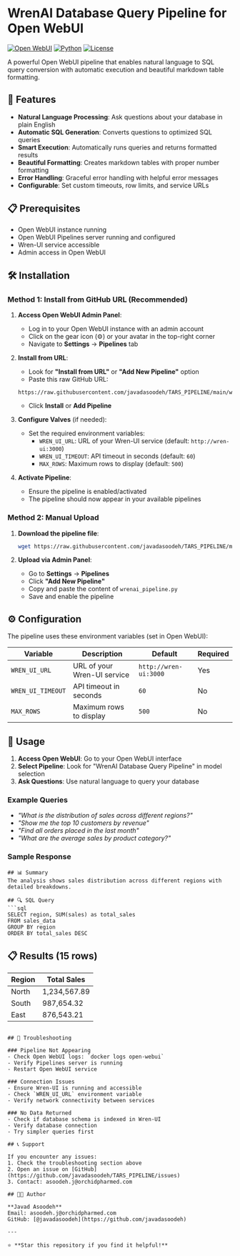 # WrenAI Database Query Pipeline for Open WebUI

[![Open WebUI](https://img.shields.io/badge/Open%20WebUI-Compatible-blue)](https://github.com/open-webui/open-webui)
[![Python](https://img.shields.io/badge/Python-3.8+-green)](https://python.org)
[![License](https://img.shields.io/badge/License-MIT-yellow)](LICENSE)

A powerful Open WebUI pipeline that enables natural language to SQL query conversion with automatic execution and beautiful markdown table formatting.

## 🚀 Features

- **Natural Language Processing**: Ask questions about your database in plain English
- **Automatic SQL Generation**: Converts questions to optimized SQL queries
- **Smart Execution**: Automatically runs queries and returns formatted results
- **Beautiful Formatting**: Creates markdown tables with proper number formatting
- **Error Handling**: Graceful error handling with helpful error messages
- **Configurable**: Set custom timeouts, row limits, and service URLs

## 📋 Prerequisites

- Open WebUI instance running
- Open WebUI Pipelines server running and configured
- Wren-UI service accessible
- Admin access in Open WebUI

## 🛠 Installation

### Method 1: Install from GitHub URL (Recommended)

1. **Access Open WebUI Admin Panel**:
   - Log in to your Open WebUI instance with an admin account
   - Click on the gear icon (⚙️) or your avatar in the top-right corner
   - Navigate to **Settings** → **Pipelines** tab

2. **Install from URL**:
   - Look for **"Install from URL"** or **"Add New Pipeline"** option
   - Paste this raw GitHub URL:
   ```
   https://raw.githubusercontent.com/javadasoodeh/TARS_PIPELINE/main/wrenai_pipeline.py
   ```
   - Click **Install** or **Add Pipeline**

3. **Configure Valves** (if needed):
   - Set the required environment variables:
     - `WREN_UI_URL`: URL of your Wren-UI service (default: `http://wren-ui:3000`)
     - `WREN_UI_TIMEOUT`: API timeout in seconds (default: `60`)
     - `MAX_ROWS`: Maximum rows to display (default: `500`)

4. **Activate Pipeline**:
   - Ensure the pipeline is enabled/activated
   - The pipeline should now appear in your available pipelines

### Method 2: Manual Upload

1. **Download the pipeline file**:
   ```bash
   wget https://raw.githubusercontent.com/javadasoodeh/TARS_PIPELINE/main/wrenai_pipeline.py
   ```

2. **Upload via Admin Panel**:
   - Go to **Settings** → **Pipelines**
   - Click **"Add New Pipeline"**
   - Copy and paste the content of `wrenai_pipeline.py`
   - Save and enable the pipeline

## ⚙️ Configuration

The pipeline uses these environment variables (set in Open WebUI):

| Variable | Description | Default | Required |
|----------|-------------|---------|----------|
| `WREN_UI_URL` | URL of your Wren-UI service | `http://wren-ui:3000` | Yes |
| `WREN_UI_TIMEOUT` | API timeout in seconds | `60` | No |
| `MAX_ROWS` | Maximum rows to display | `500` | No |

## 🎯 Usage

1. **Access Open WebUI**: Go to your Open WebUI interface
2. **Select Pipeline**: Look for "WrenAI Database Query Pipeline" in model selection
3. **Ask Questions**: Use natural language to query your database

### Example Queries

- *"What is the distribution of sales across different regions?"*
- *"Show me the top 10 customers by revenue"*
- *"Find all orders placed in the last month"*
- *"What are the average sales by product category?"*

### Sample Response

```
## 📊 Summary
The analysis shows sales distribution across different regions with detailed breakdowns.

## 🔍 SQL Query
```sql
SELECT region, SUM(sales) as total_sales
FROM sales_data
GROUP BY region
ORDER BY total_sales DESC
```

## 📋 Results (15 rows)
| Region | Total Sales |
|--------|-------------|
| North  | 1,234,567.89 |
| South  | 987,654.32  |
| East   | 876,543.21  |
```

## 🔧 Troubleshooting

### Pipeline Not Appearing
- Check Open WebUI logs: `docker logs open-webui`
- Verify Pipelines server is running
- Restart Open WebUI service

### Connection Issues
- Ensure Wren-UI is running and accessible
- Check `WREN_UI_URL` environment variable
- Verify network connectivity between services

### No Data Returned
- Check if database schema is indexed in Wren-UI
- Verify database connection
- Try simpler queries first

## 📞 Support

If you encounter any issues:
1. Check the troubleshooting section above
2. Open an issue on [GitHub](https://github.com/javadasoodeh/TARS_PIPELINE/issues)
3. Contact: asoodeh.j@orchidpharmed.com

## 👨‍💻 Author

**Javad Asoodeh**  
Email: asoodeh.j@orchidpharmed.com  
GitHub: [@javadasoodeh](https://github.com/javadasoodeh)

---

⭐ **Star this repository if you find it helpful!**
